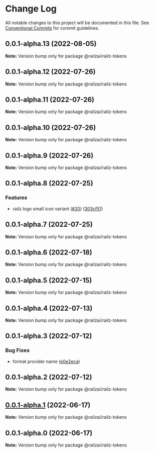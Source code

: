 # Change Log

All notable changes to this project will be documented in this file.
See [Conventional Commits](https://conventionalcommits.org) for commit guidelines.

## 0.0.1-alpha.13 (2022-08-05)

**Note:** Version bump only for package @railzai/railz-tokens





## 0.0.1-alpha.12 (2022-07-26)

**Note:** Version bump only for package @railzai/railz-tokens





## 0.0.1-alpha.11 (2022-07-26)

**Note:** Version bump only for package @railzai/railz-tokens





## 0.0.1-alpha.10 (2022-07-26)

**Note:** Version bump only for package @railzai/railz-tokens





## 0.0.1-alpha.9 (2022-07-26)

**Note:** Version bump only for package @railzai/railz-tokens





## 0.0.1-alpha.8 (2022-07-25)


### Features

* railz logo small icon variant ([#20](https://github.com/railz-ai/railz-uikit/issues/20)) ([303cf51](https://github.com/railz-ai/railz-uikit/commit/303cf5193375b6fce63d374988e5c762af681f6a))





## 0.0.1-alpha.7 (2022-07-25)

**Note:** Version bump only for package @railzai/railz-tokens





## 0.0.1-alpha.6 (2022-07-18)

**Note:** Version bump only for package @railzai/railz-tokens





## 0.0.1-alpha.5 (2022-07-15)

**Note:** Version bump only for package @railzai/railz-tokens





## 0.0.1-alpha.4 (2022-07-13)

**Note:** Version bump only for package @railzai/railz-tokens





## 0.0.1-alpha.3 (2022-07-12)


### Bug Fixes

* format provider name ([e0e2eca](https://github.com/railz-ai/railz-uikit/commit/e0e2ecab1f8c6a4c6eca1c7e62422d69a5065dcc))





## 0.0.1-alpha.2 (2022-07-12)

**Note:** Version bump only for package @railzai/railz-tokens





## [0.0.1-alpha.1](https://github.com/railz-ai/railz-uikit/compare/@railzai/railz-tokens@0.0.1-alpha.0...@railzai/railz-tokens@0.0.1-alpha.1) (2022-06-17)

**Note:** Version bump only for package @railzai/railz-tokens





## 0.0.1-alpha.0 (2022-06-17)

**Note:** Version bump only for package @railzai/railz-tokens
